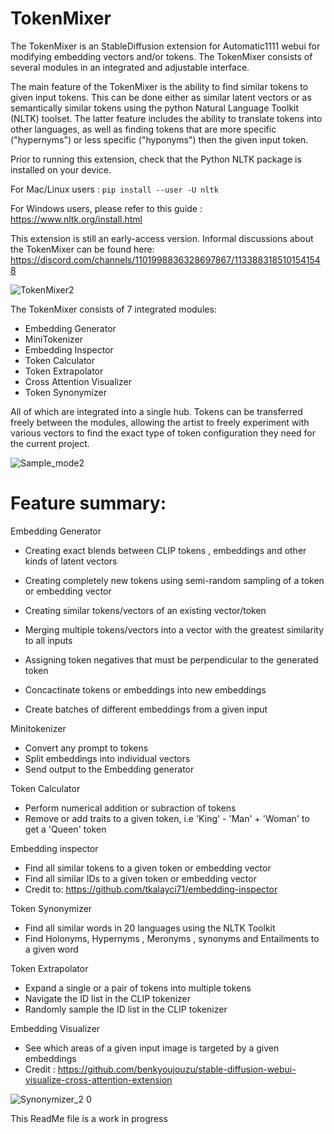 # TokenMixer
The TokenMixer is an StableDiffusion extension for Automatic1111 webui for modifying embedding vectors and/or tokens. The TokenMixer consists of several modules in an integrated and adjustable interface. 

The main feature of the TokenMixer is the ability to find similar tokens to given input tokens. This can be done either as similar latent vectors or as semantically similar tokens using the python Natural Language Toolkit (NLTK) toolset. The latter feature includes the ability to translate tokens into other languages, as well as finding tokens that are more specific ("hypernyms") or less specific ("hyponyms") then the given input token.

Prior to running this extension, check that the Python NLTK package is installed on your device. 

For Mac/Linux users : `pip install --user -U nltk` 

For Windows users, please refer to this guide : https://www.nltk.org/install.html

This extension is still an early-access version. Informal discussions about the TokenMixer can be found here: https://discord.com/channels/1101998836328697867/1133883185101541548

![TokenMixer2](https://github.com/Nekos4Lyfe/TokenMixer/assets/130230016/0285fba9-78d6-49fb-981b-92084786aa51)

The TokenMixer consists of 7 integrated modules: 
 - Embedding Generator
 - MiniTokenizer
 - Embedding Inspector
 - Token Calculator
 - Token Extrapolator
 - Cross Attention Visualizer
 - Token Synonymizer
 
All of which are integrated into a single hub. Tokens can be transferred freely between the modules, allowing the artist to freely experiment with various vectors to find the exact type of token configuration they need for the current project. 

![Sample_mode2](https://github.com/Nekos4Lyfe/TokenMixer/assets/130230016/f95aa750-cd80-410d-b852-fff382c42d04)

# Feature summary:

Embedding Generator
- Creating exact blends between CLIP tokens , embeddings and other kinds of latent vectors

- Creating completely new tokens using semi-random sampling of a token or embedding vector

- Creating similar tokens/vectors of an existing vector/token
  
- Merging multiple tokens/vectors into a vector with the greatest similarity to all inputs

- Assigning token negatives that must be perpendicular to the generated token
  
- Concactinate tokens or embeddings into new embeddings
  
- Create batches of different embeddings from a given input

Minitokenizer
- Convert any prompt to tokens
- Split embeddings into individual vectors
- Send output to the Embedding generator

Token Calculator
- Perform numerical addition or subraction of tokens
- Remove or add traits to a given token, i.e
  'King' - 'Man' + 'Woman' to get a 'Queen' token

Embedding inspector
- Find all similar tokens to a given token or embedding vector
- Find all similar IDs to a given token or embedding vector
- Credit to: https://github.com/tkalayci71/embedding-inspector

Token Synonymizer
- Find all similar words in 20 languages using the NLTK Toolkit
- Find Holonyms, Hypernyms , Meronyms , synonyms and Entailments to a given word

Token Extrapolator
- Expand a single or a pair of tokens into multiple tokens
- Navigate the ID list in the CLIP tokenizer
- Randomly sample the ID list in the CLIP tokenizer

Embedding Visualizer
- See which areas of a given input image is targeted by a given embeddings
- Credit : https://github.com/benkyoujouzu/stable-diffusion-webui-visualize-cross-attention-extension

![Synonymizer_2 0](https://github.com/Nekos4Lyfe/TokenMixer/assets/130230016/5e7d9c1d-4189-4a10-af99-31780299b9ba)

This ReadMe file is a work in progress






